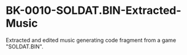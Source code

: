# BK-0010-SOLDAT.BIN-Extracted-Music
Extracted and edited music generating code fragment from a game "SOLDAT.BIN".
